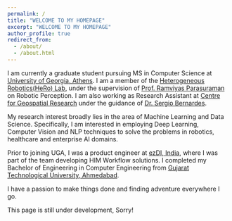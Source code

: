```yaml
---
permalink: /
title: "WELCOME TO MY HOMEPAGE"
excerpt: "WELCOME TO MY HOMEPAGE"
author_profile: true
redirect_from: 
  - /about/
  - /about.html
---
```




I am currently a graduate student pursuing MS in Computer Science at [University of Georgia, Athens](https://www.uga.edu/). I am a member of the [Heterogeneous Robotics(HeRo) Lab](http://hero.uga.edu/), under the supervision of [Prof. Ramviyas Parasuraman](http://cobweb.cs.uga.edu/~ramviyas/#professional) on Robotic Perception. I am also working as Research Assistant at [Centre for Geospatial Research](http://cgr.uga.edu/) under the guidance of [Dr. Sergio Bernardes](http://cgr.uga.edu/index.php/about/sergio-bernardes/index.html).

My research interest broadly lies in the area of Machine Learning and Data Science. Specifically, I am interested in employing Deep Learning, Computer Vision and NLP techniques to solve the problems in robotics, healthcare and enterprise AI domains. 

Prior to joining UGA, I was a product engineer at [ezDI, India](https://www.ezdi.com/), where I was part of the team developing HIM Workflow solutions. I completed my Bachelor of Engineering in Computer Engineering from [Gujarat Technological University, Ahmedabad](https://www.gtu.ac.in/).

I have a passion to make things done and finding adventure everywhere I go.



This page is still under development, Sorry!



